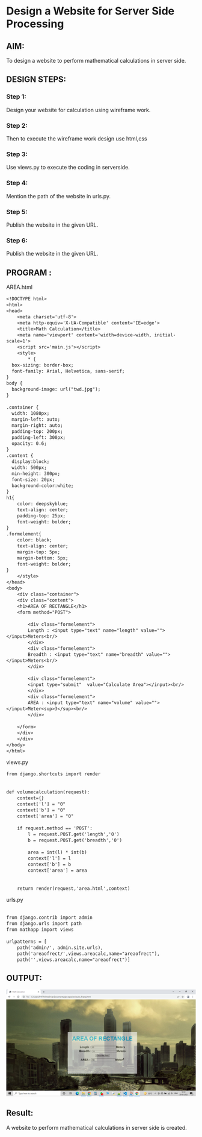 # Design a Website for Server Side Processing

## AIM:
To design a website to perform mathematical calculations in server side.

## DESIGN STEPS:
### Step 1:
Design your website for calculation using wireframe work.
### Step 2:
Then to execute the wireframe work design use html,css
### Step 3:
Use views.py to execute the coding in serverside.
### Step 4:
Mention the path of the website in urls.py.
### Step 5:
Publish the website in the given URL.
### Step 6:
Publish the website in the given URL.
## PROGRAM :

AREA.html
```
<!DOCTYPE html>
<html>
<head>
    <meta charset='utf-8'>
    <meta http-equiv='X-UA-Compatible' content='IE=edge'>
    <title>Math Calculation</title>
    <meta name='viewport' content='width=device-width, initial-scale=1'>
    <script src='main.js'></script>
    <style>
        * {
  box-sizing: border-box;
  font-family: Arial, Helvetica, sans-serif;
}
body {
  background-image: url("twd.jpg");
}

.container {
  width: 1080px;
  margin-left: auto;
  margin-right: auto;
  padding-top: 200px;
  padding-left: 300px;
  opacity: 0.6;
}
.content {
  display:block;
  width: 500px;
  min-height: 300px;
  font-size: 20px;
  background-color:white;
}
h1{
    color: deepskyblue;
    text-align: center;
    padding-top: 25px;
    font-weight: bolder;
}
.formelement{
    color: black;
    text-align: center;
    margin-top: 5px;
    margin-bottom: 5px;
    font-weight: bolder;
}
    </style>
</head>
<body>
    <div class="container">
    <div class="content">
    <h1>AREA OF RECTANGLE</h1>
    <form method="POST">
        
        <div class="formelement">
        Length : <input type="text" name="length" value=""></input>Meters<br/>
        </div>
        <div class="formelement">
        Breadth : <input type="text" name="breadth" value=""></input>Meters<br/>
        </div>
        
        <div class="formelement">
        <input type="submit"  value="Calculate Area"></input><br/>
        </div>
        <div class="formelement">
        AREA : <input type="text" name="volume" value=""></input>Meter<sup>3</sup><br/>
        </div>
    
    </form>
    </div>
    </div>
</body>
</html>
```
views.py
```
from django.shortcuts import render


def volumecalculation(request):
    context={}
    context['l'] = "0"
    context['b'] = "0"
    context['area'] = "0"
    
    if request.method == 'POST':
        l = request.POST.get('length','0')
        b = request.POST.get('breadth','0')
        
        area = int(l) * int(b) 
        context['l'] = l
        context['b'] = b
        context['area'] = area

        
    return render(request,'area.html',context)
```

urls.py
```

from django.contrib import admin
from django.urls import path
from mathapp import views

urlpatterns = [
    path('admin/', admin.site.urls),
    path('areaofrect/',views.areacalc,name="areaofrect"),
    path('',views.areacalc,name="areaofrect")]

```


## OUTPUT:
![](l2.png)

## Result:
A website to perform mathematical calculations in server side is created.